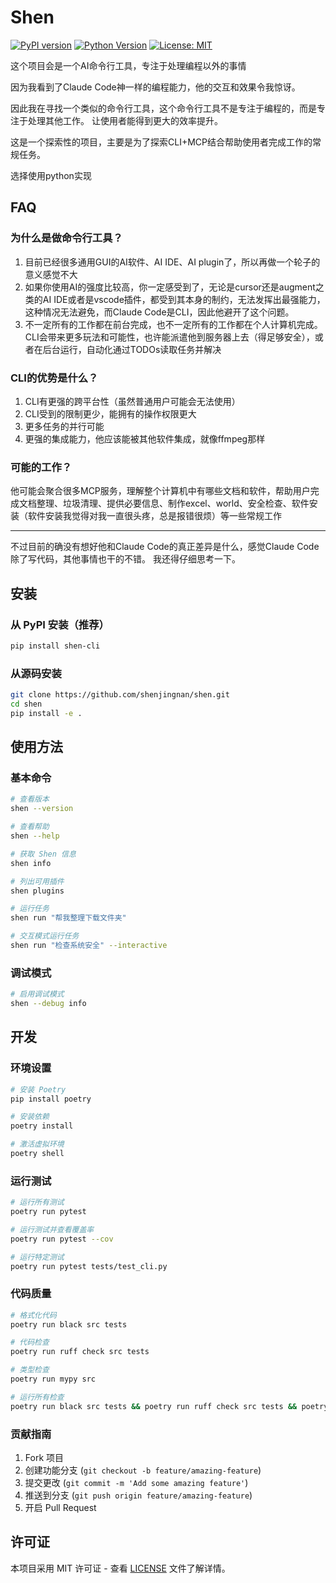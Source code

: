 # Shen

[![PyPI version](https://badge.fury.io/py/shen-cli.svg)](https://badge.fury.io/py/shen-cli)
[![Python Version](https://img.shields.io/pypi/pyversions/shen-cli.svg)](https://pypi.org/project/shen-cli/)
[![License: MIT](https://img.shields.io/badge/License-MIT-yellow.svg)](https://opensource.org/licenses/MIT)

这个项目会是一个AI命令行工具，专注于处理编程以外的事情

因为我看到了Claude Code神一样的编程能力，他的交互和效果令我惊讶。

因此我在寻找一个类似的命令行工具，这个命令行工具不是专注于编程的，而是专注于处理其他工作。
让使用者能得到更大的效率提升。

这是一个探索性的项目，主要是为了探索CLI+MCP结合帮助使用者完成工作的常规任务。

选择使用python实现

## FAQ
### 为什么是做命令行工具？

1. 目前已经很多通用GUI的AI软件、AI IDE、AI plugin了，所以再做一个轮子的意义感觉不大
2. 如果你使用AI的强度比较高，你一定感受到了，无论是cursor还是augment之类的AI IDE或者是vscode插件，都受到其本身的制约，无法发挥出最强能力，这种情况无法避免，而Claude Code是CLI，因此他避开了这个问题。
3. 不一定所有的工作都在前台完成，也不一定所有的工作都在个人计算机完成。CLI会带来更多玩法和可能性，也许能派遣他到服务器上去（得足够安全），或者在后台运行，自动化通过TODOs读取任务并解决

### CLI的优势是什么？

1. CLI有更强的跨平台性（虽然普通用户可能会无法使用）
2. CLI受到的限制更少，能拥有的操作权限更大
3. 更多任务的并行可能
4. 更强的集成能力，他应该能被其他软件集成，就像ffmpeg那样


### 可能的工作？

他可能会聚合很多MCP服务，理解整个计算机中有哪些文档和软件，帮助用户完成文档整理、垃圾清理、提供必要信息、制作excel、world、安全检查、软件安装（软件安装我觉得对我一直很头疼，总是报错很烦）等一些常规工作

---

不过目前的确没有想好他和Claude Code的真正差异是什么，感觉Claude Code除了写代码，其他事情也干的不错。
我还得仔细思考一下。

## 安装

### 从 PyPI 安装（推荐）

```bash
pip install shen-cli
```

### 从源码安装

```bash
git clone https://github.com/shenjingnan/shen.git
cd shen
pip install -e .
```

## 使用方法

### 基本命令

```bash
# 查看版本
shen --version

# 查看帮助
shen --help

# 获取 Shen 信息
shen info

# 列出可用插件
shen plugins

# 运行任务
shen run "帮我整理下载文件夹"

# 交互模式运行任务
shen run "检查系统安全" --interactive
```

### 调试模式

```bash
# 启用调试模式
shen --debug info
```

## 开发

### 环境设置

```bash
# 安装 Poetry
pip install poetry

# 安装依赖
poetry install

# 激活虚拟环境
poetry shell
```

### 运行测试

```bash
# 运行所有测试
poetry run pytest

# 运行测试并查看覆盖率
poetry run pytest --cov

# 运行特定测试
poetry run pytest tests/test_cli.py
```

### 代码质量

```bash
# 格式化代码
poetry run black src tests

# 代码检查
poetry run ruff check src tests

# 类型检查
poetry run mypy src

# 运行所有检查
poetry run black src tests && poetry run ruff check src tests && poetry run mypy src
```

### 贡献指南

1. Fork 项目
2. 创建功能分支 (`git checkout -b feature/amazing-feature`)
3. 提交更改 (`git commit -m 'Add some amazing feature'`)
4. 推送到分支 (`git push origin feature/amazing-feature`)
5. 开启 Pull Request

## 许可证

本项目采用 MIT 许可证 - 查看 [LICENSE](LICENSE) 文件了解详情。
